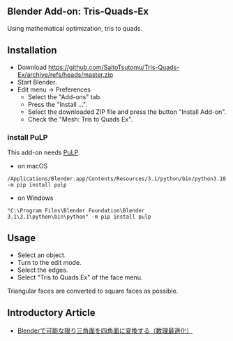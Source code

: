 ## Blender Add-on: Tris-Quads-Ex

Using mathematical optimization, tris to quads.

## Installation

- Download https://github.com/SaitoTsutomu/Tris-Quads-Ex/archive/refs/heads/master.zip
- Start Blender.
- Edit menu -> Preferences
  - Select the "Add-ons" tab.
  - Press the "Install ...".
  - Select the downloaded ZIP file and press the button "Install Add-on".
  - Check the "Mesh: Tris to Quads Ex".

### install PuLP

This add-on needs [PuLP](https://github.com/coin-or/pulp).

- on macOS

```
/Applications/Blender.app/Contents/Resources/3.1/python/bin/python3.10 -m pip install pulp
```

- on Windows

```
"C:\Program Files\Blender Foundation\Blender 3.1\3.1\python\bin\python" -m pip install pulp
```

## Usage

- Select an object.
- Turn to the edit mode.
- Select the edges.
- Select "Tris to Quads Ex" of the face menu.

Triangular faces are converted to square faces as possible.

## Introductory Article

- [Blenderで可能な限り三角面を四角面に変換する（数理最適化）](https://qiita.com/SaitoTsutomu/items/b608c80d70a54718ec78)
